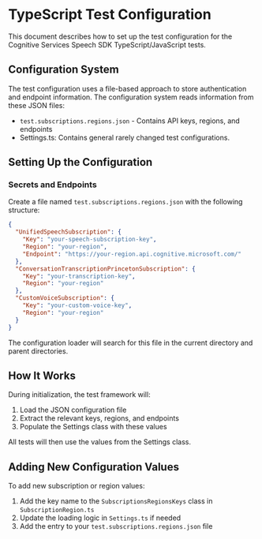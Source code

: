 # TypeScript Test Configuration

This document describes how to set up the test configuration for the Cognitive Services Speech SDK TypeScript/JavaScript tests.

## Configuration System

The test configuration uses a file-based approach to store authentication and endpoint information. The configuration system reads information from these JSON files:

- `test.subscriptions.regions.json` - Contains API keys, regions, and endpoints
- Settings.ts: Contains general rarely changed test configurations.

## Setting Up the Configuration

### Secrets and Endpoints

Create a file named `test.subscriptions.regions.json` with the following structure:

```json
{
  "UnifiedSpeechSubscription": {
    "Key": "your-speech-subscription-key",
    "Region": "your-region",
    "Endpoint": "https://your-region.api.cognitive.microsoft.com/"
  },
  "ConversationTranscriptionPrincetonSubscription": {
    "Key": "your-transcription-key",
    "Region": "your-region"
  },
  "CustomVoiceSubscription": {
    "Key": "your-custom-voice-key",
    "Region": "your-region"
  }
}
```

The configuration loader will search for this file in the current directory and parent directories.

## How It Works

During initialization, the test framework will:

1. Load the JSON configuration file
2. Extract the relevant keys, regions, and endpoints
3. Populate the Settings class with these values

All tests will then use the values from the Settings class.

## Adding New Configuration Values

To add new subscription or region values:

1. Add the key name to the `SubscriptionsRegionsKeys` class in `SubscriptionRegion.ts`
2. Update the loading logic in `Settings.ts` if needed
3. Add the entry to your `test.subscriptions.regions.json` file